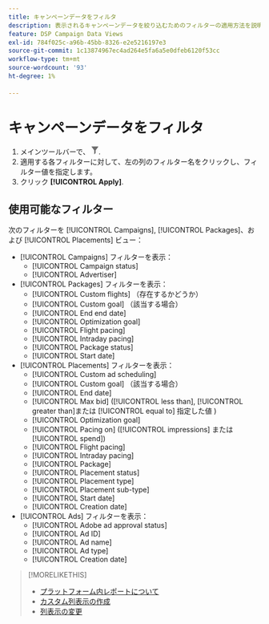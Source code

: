 ```yaml
---
title: キャンペーンデータをフィルタ
description: 表示されるキャンペーンデータを絞り込むためのフィルターの適用方法を説明します。
feature: DSP Campaign Data Views
exl-id: 784f025c-a96b-45bb-8326-e2e5216197e3
source-git-commit: 1c13874967ec4ad264e5fa6a5e0dfeb6120f53cc
workflow-type: tm+mt
source-wordcount: '93'
ht-degree: 1%

---
```


# キャンペーンデータをフィルタ

1. メインツールバーで、 ![フィルターボタン](/help/dsp/assets/filter.png).
1. 適用する各フィルターに対して、左の列のフィルター名をクリックし、フィルター値を指定します。
1. クリック **[!UICONTROL Apply]**.

## 使用可能なフィルター

次のフィルターを [!UICONTROL Campaigns], [!UICONTROL Packages]、および [!UICONTROL Placements] ビュー：

* [!UICONTROL Campaigns] フィルターを表示：
   * [!UICONTROL Campaign status]
   * [!UICONTROL Advertiser]
* [!UICONTROL Packages] フィルターを表示：
   * [!UICONTROL Custom flights] （存在するかどうか）
   * [!UICONTROL Custom goal] （該当する場合）
   * [!UICONTROL End end date]
   * [!UICONTROL Optimization goal]
   * [!UICONTROL Flight pacing]
   * [!UICONTROL Intraday pacing]
   * [!UICONTROL Package status]
   * [!UICONTROL Start date]
* [!UICONTROL Placements] フィルターを表示：
   * [!UICONTROL Custom ad scheduling]
   * [!UICONTROL Custom goal] （該当する場合）
   * [!UICONTROL End date]
   * [!UICONTROL Max bid] ([!UICONTROL less than], [!UICONTROL greater than]または [!UICONTROL equal to] 指定した値 )
   * [!UICONTROL Optimization goal]
   * [!UICONTROL Pacing on] ([!UICONTROL impressions] または [!UICONTROL spend])
   * [!UICONTROL Flight pacing]
   * [!UICONTROL Intraday pacing]
   * [!UICONTROL Package]
   * [!UICONTROL Placement status]
   * [!UICONTROL Placement type]
   * [!UICONTROL Placement sub-type]
   * [!UICONTROL Start date]
   * [!UICONTROL Creation date]
* [!UICONTROL Ads] フィルターを表示：
   * [!UICONTROL Adobe ad approval status]
   * [!UICONTROL Ad ID]
   * [!UICONTROL Ad name]
   * [!UICONTROL Ad type]
   * [!UICONTROL Creation date]

>[!MORELIKETHIS]
>
>* [プラットフォーム内レポートについて](campaign-reports-about.md)
>* [カスタム列表示の作成](column-view-create.md)
>* [列表示の変更](column-view-change.md)

